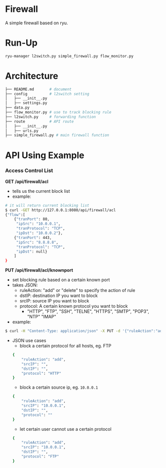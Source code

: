 # Firewall

A simple firewall based on ryu.

# Run-Up
```sh
ryu-manager l2switch.py simple_firewall.py flow_monitor.py
```

# Architecture
```sh
├── README.md       # document
├── config          # l2switch setting
│   ├── __init__.py
│   ├── settings.py
├── data.py
├── flow_monitor.py # use to track blocking rule
├── l2switch.py     # forwarding function
├── route           # API route
│   ├── __init__.py
│   ├── urls.py     
├── simple_firewall.py # main firewall function
```


# API Using Example

### Access Control List
**GET /api/firewall/acl**
- tells us the current block list
- example:
```sh
# it will return current blocking list
$ curl -GET http://127.0.0.1:8080/api/firewall/acl
{"flow":[
    {"tranPort": 80,
     "ipSrc": "10.0.0.1",
     "tranProtocol": "TCP",
     "ipDst": "10.0.0.2"},
    {"tranPort": 443,
     "ipSrc": "8.8.8.8",
     "tranProtocol": "TCP",
     "ipDst": null}
    ]
}
```

**PUT /api/firewall/acl/knownport**
- set blocking rule based on a certain known port
- takes JSON:
  - ruleAction: "add" or "delete" to specify the action of rule
  - dstIP: destination IP you want to block
  - srcIP: source IP you want to block
  - protocol: A certain known protocol you want to block
    - "HTTP", "FTP", "SSH", "TELNE", "HTTPS", "SMTP", "POP3", "NTP" "IMAP"   
- example:
```sh
$ curl -H "Content-Type: application/json" -X PUT -d '{"ruleAction":"add","srcIP":"10.0.0.1","protocol":"HTTP","dstIP":"10.0.0.2"}' http://127.0.0.1:8080/api/firewall/acl/knownport
```

- JSON use cases
  - block a certain protocol for all hosts, eg. FTP
  ```sh
  {
      "ruleAction": "add",
      "srcIP": "",
      "dstIP": "",
      "protocol": "HTTP"
  }
  ```
  - block a certain source ip, eg. `10.0.0.1`
  ```sh
  {
      "ruleAction": "add",
      "srcIP": "10.0.0.1",
      "dstIP": "",
      "protocol": ""
  }
  ```
  - let certain user cannot use a certain protocol
  ```sh
  {
      "ruleAction": "add",
      "srcIP": "10.0.0.1",
      "dstIP": "",
      "protocol": "FTP"
  }
  ```
